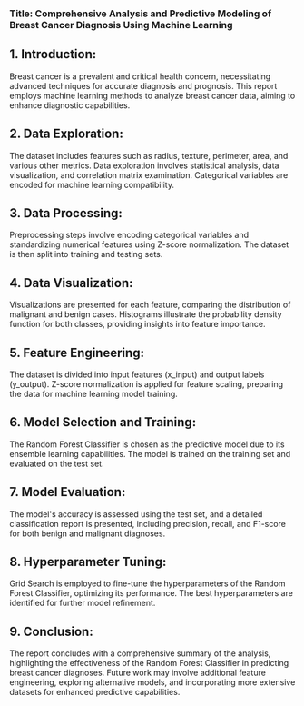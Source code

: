 ### Title: Comprehensive Analysis and Predictive Modeling of Breast Cancer Diagnosis Using Machine Learning

## 1. Introduction:
Breast cancer is a prevalent and critical health concern, necessitating advanced techniques for accurate diagnosis and prognosis. This report employs machine learning methods to analyze breast cancer data, aiming to enhance diagnostic capabilities.

## 2. Data Exploration:
The dataset includes features such as radius, texture, perimeter, area, and various other metrics. Data exploration involves statistical analysis, data visualization, and correlation matrix examination. Categorical variables are encoded for machine learning compatibility.

## 3. Data Processing:
Preprocessing steps involve encoding categorical variables and standardizing numerical features using Z-score normalization. The dataset is then split into training and testing sets.

## 4. Data Visualization:
Visualizations are presented for each feature, comparing the distribution of malignant and benign cases. Histograms illustrate the probability density function for both classes, providing insights into feature importance.

## 5. Feature Engineering:
The dataset is divided into input features (x_input) and output labels (y_output). Z-score normalization is applied for feature scaling, preparing the data for machine learning model training.

## 6. Model Selection and Training:
The Random Forest Classifier is chosen as the predictive model due to its ensemble learning capabilities. The model is trained on the training set and evaluated on the test set.

## 7. Model Evaluation:
The model's accuracy is assessed using the test set, and a detailed classification report is presented, including precision, recall, and F1-score for both benign and malignant diagnoses.

## 8. Hyperparameter Tuning:
Grid Search is employed to fine-tune the hyperparameters of the Random Forest Classifier, optimizing its performance. The best hyperparameters are identified for further model refinement.

## 9. Conclusion:
The report concludes with a comprehensive summary of the analysis, highlighting the effectiveness of the Random Forest Classifier in predicting breast cancer diagnoses. Future work may involve additional feature engineering, exploring alternative models, and incorporating more extensive datasets for enhanced predictive capabilities.
